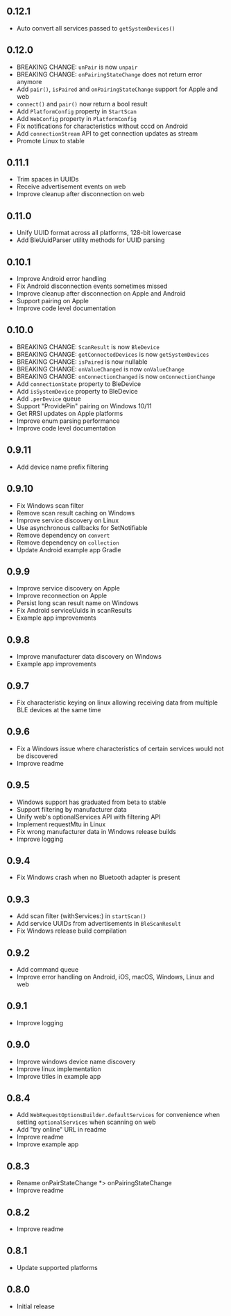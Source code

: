 ## 0.12.1
* Auto convert all services passed to `getSystemDevices()`

## 0.12.0
* BREAKING CHANGE: `unPair` is now `unpair`
* BREAKING CHANGE: `onPairingStateChange` does not return error anymore
* Add `pair()`, `isPaired` and `onPairingStateChange` support for Apple and web
* `connect()` and `pair()` now return a bool result
* Add `PlatformConfig` property in `StartScan`
* Add `WebConfig` property in `PlatformConfig`
* Fix notifications for characteristics without cccd on Android
* Add `connectionStream` API to get connection updates as stream
* Promote Linux to stable

## 0.11.1
* Trim spaces in UUIDs
* Receive advertisement events on web
* Improve cleanup after disconnection on web

## 0.11.0
* Unify UUID format across all platforms, 128-bit lowercase
* Add BleUuidParser utility methods for UUID parsing

## 0.10.1
* Improve Android error handling
* Fix Android disconnection events sometimes missed
* Improve cleanup after disconnection on Apple and Android
* Support pairing on Apple
* Improve code level documentation

## 0.10.0
* BREAKING CHANGE: `ScanResult` is now `BleDevice`
* BREAKING CHANGE: `getConnectedDevices` is now `getSystemDevices`
* BREAKING CHANGE: `isPaired` is now nullable
* BREAKING CHANGE: `onValueChanged` is now `onValueChange`
* BREAKING CHANGE: `onConnectionChanged` is now `onConnectionChange`
* Add `connectionState` property to BleDevice
* Add `isSystemDevice` property to BleDevice
* Add `.perDevice` queue
* Support "ProvidePin" pairing on Windows 10/11
* Get RRSI updates on Apple platforms
* Improve enum parsing performance
* Improve code level documentation

## 0.9.11
* Add device name prefix filtering

## 0.9.10
* Fix Windows scan filter
* Remove scan result caching on Windows
* Improve service discovery on Linux
* Use asynchronous callbacks for SetNotifiable
* Remove dependency on `convert`
* Remove dependency on `collection`
* Update Android example app Gradle

## 0.9.9
* Improve service discovery on Apple
* Improve reconnection on Apple
* Persist long scan result name on Windows
* Fix Android serviceUuids in scanResults
* Example app improvements

## 0.9.8
* Improve manufacturer data discovery on Windows
* Example app improvements

## 0.9.7
* Fix characteristic keying on linux allowing receiving data from multiple BLE devices at the same time

## 0.9.6
* Fix a Windows issue where characteristics of certain services would not be discovered
* Improve readme

## 0.9.5
* Windows support has graduated from beta to stable
* Support filtering by manufacturer data
* Unify web's optionalServices API with filtering API
* Implement requestMtu in Linux 
* Fix wrong manufacturer data in Windows release builds
* Improve logging

## 0.9.4
* Fix Windows crash when no Bluetooth adapter is present

## 0.9.3
* Add scan filter (withServices:) in `startScan()`
* Add service UUIDs from advertisements in `BleScanResult`
* Fix Windows release build compilation

## 0.9.2
* Add command queue
* Improve error handling on Android, iOS, macOS, Windows, Linux and web

## 0.9.1
* Improve logging

## 0.9.0
* Improve windows device name discovery
* Improve linux implementation
* Improve titles in example app

## 0.8.4
* Add `WebRequestOptionsBuilder.defaultServices` for convenience when setting `optionalServices` when scanning on web
* Add "try online" URL in readme
* Improve readme
* Improve example app

## 0.8.3
* Rename onPairStateChange *> onPairingStateChange
* Improve readme

## 0.8.2
* Improve readme

## 0.8.1
* Update supported platforms

## 0.8.0
* Initial release
